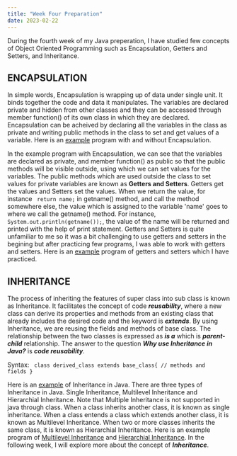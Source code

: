 ```yaml
---
title: "Week Four Preparation"
date: 2023-02-22
---
```


During the fourth week of my Java preperation, I have studied few concepts of Object Oriented Programming such as Encapsulation, Getters and Setters, and Inheritance. 

## ENCAPSULATION ##

  In simple words, Encapsulation is wrapping up of data under single unit. It binds together the code and data it manipulates. The variables are declared private and hidden from other classes and they can be accessed through member function() of its own class in which they are declared. Encapsulation can be acheived by declaring all the variables in the class as private and writing public methods in the class to set and get values of a variable. Here is an [example](https://github.com/jaswanthkasani/LearningBlog/blob/main/program/encapsulation.java) program with and without Encapsulation. 
  
  In the example program with Encapsulation, we can see that the variables are declared as private, and member function() as public so that the public methods will be visible outside, using which we can set values for the variables. The public methods which are used outside the class to set values for private variables are known as **Getters and Setters**. Getters get the values and Setters set the values. When we return the value, for instance <code> return name;</code> in getname() method, and call the method somewhere else, the value which is assigned to the variable 'name' goes to where we call the getname() method. For instance, <code> System.out.println(getname());</code>, the value of the name will be returned and printed with the help of print statement. Getters and Setters is quite unfamiliar to me so it was a bit challenging to use getters and setters in the begining but  after practicing few programs, I was able to work with getters and setters. Here is an [example](https://github.com/jaswanthkasani/LearningBlog/blob/main/program/Getter_setter.java) program of getters and setters which I have practiced.
  
## INHERITANCE ##

  The process of inheriting the features of super class into sub class is known as Inheritance. It facilitates the concept of code ***reusability***, where a new class can derive its properties and methods from an existing class that already includes the desired code and the keyword is ***extends***. By using Inheritance, we are reusing the fields and methods of base class. The relationship between the two classes is expressed as ***is a*** which is ***parent-child*** relationship. The answer to the question ***Why use Inheritance in Java?*** is ***code reusability***.
 
Syntax:
<code>
  class derived_class extends base_class{
  // methods and fields
  }
 </code>
  
   Here is an [example](https://github.com/jaswanthkasani/LearningBlog/blob/main/program/Inheritance.java) of Inheritance in Java. There are three types of Inheritance in Java. Single Inheritance, Multilevel Inheritance and Hierarchial Inheritance. Note that Multiple Inheritance is not supported in java through class. When a class inherits another class, it is known as single inheritance. When a class entends a class which extends another class, it is known as Multilevel Inheritance. When two or more classes inherits the same class, it is known as Hierarchial Inheritance. Here is an example program of [Multilevel Inheritance](https://github.com/jaswanthkasani/LearningBlog/blob/main/program/multilevel.java) and [Hierarchial Inheritance](https://github.com/jaswanthkasani/LearningBlog/blob/main/program/hierarchial.java). In the following week, I will explore more about the concept of ***Inheritance***.
   
